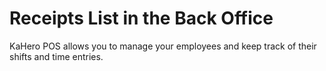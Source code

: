 # **Receipts List in the Back Office**

KaHero POS allows you to manage your employees and keep track of their shifts and time entries.